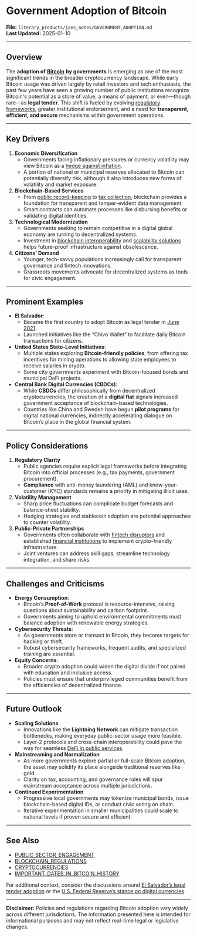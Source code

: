 # Government Adoption of Bitcoin

**File:** `literary_products/joes_notes/GOVERNMENT_ADOPTION.md`\
**Last Updated:** 2025-01-10

***

## Overview

The **adoption of** [**Bitcoin**](../crypto_economics/bitcoin.md) **by governments** is emerging as one of the most significant trends in the broader cryptocurrency landscape. While early Bitcoin usage was driven largely by retail investors and tech enthusiasts, the past few years have seen a growing number of public institutions recognize Bitcoin's potential as a store of value, a means of payment, or even—though rare—as **legal tender**. This shift is fueled by evolving [regulatory frameworks](../governance/regulatory_frameworks.md), greater institutional endorsement, and a need for **transparent, efficient, and secure** mechanisms within government operations.

***

## Key Drivers

1. **Economic Diversification**
   * Governments facing inflationary pressures or currency volatility may view Bitcoin as a [hedge against inflation](../SPECULATIVE_ASSETS.md#inflation-hedge).
   * A portion of national or municipal reserves allocated to Bitcoin can potentially diversify risk, although it also introduces new forms of volatility and market exposure.
2. **Blockchain-Based Services**
   * From [public record-keeping](public_services.md#record-keeping) to [tax collection](../AI/governance_models.md#tax-collection-reform), blockchain provides a foundation for transparent and tamper-evident data management.
   * Smart contracts can automate processes like disbursing benefits or validating digital identities.
3. **Technological Modernization**
   * Governments seeking to remain competitive in a digital global economy are turning to decentralized systems.
   * Investment in [blockchain interoperability](../BLOCKCHAIN_INTEROPERABILITY.md) and [scalability solutions](../BLOCKCHAIN_SCALABILITY.md) helps future-proof infrastructure against obsolescence.
4. **Citizens’ Demand**
   * Younger, tech-savvy populations increasingly call for transparent governance and fintech innovations.
   * Grassroots movements advocate for decentralized systems as tools for civic engagement.

***

## Prominent Examples

* **El Salvador**:
  * Became the first country to adopt Bitcoin as legal tender in [June 2021](important_dates_in_bitcoin_history.md#2021-el-salvador-and-legal-tender).
  * Launched initiatives like the “Chivo Wallet” to facilitate daily Bitcoin transactions for citizens.
* **United States State-Level Initiatives**:
  * Multiple states exploring **Bitcoin-friendly policies**, from offering tax incentives for mining operations to allowing state employees to receive salaries in crypto.
  * Some city governments experiment with Bitcoin-focused bonds and municipal DeFi projects.
* **Central Bank Digital Currencies (CBDCs)**:
  * While **CBDCs** differ philosophically from decentralized cryptocurrencies, the creation of a **digital fiat** signals increased government acceptance of blockchain-based technologies.
  * Countries like China and Sweden have begun **pilot programs** for digital national currencies, indirectly accelerating dialogue on Bitcoin’s place in the global financial system.

***

## Policy Considerations

1. **Regulatory Clarity**
   * Public agencies require explicit legal frameworks before integrating Bitcoin into official processes (e.g., tax payments, government procurement).
   * **Compliance** with anti-money laundering (AML) and know-your-customer (KYC) standards remains a priority in mitigating illicit uses.
2. **Volatility Management**
   * Sharp price fluctuations can complicate budget forecasts and balance-sheet stability.
   * Hedging strategies and stablecoin adoption are potential approaches to counter volatility.
3. **Public-Private Partnerships**
   * Governments often collaborate with [fintech disruptors](../FINTECH_INNOVATORS.md) and established [financial institutions](../strategy/financial_institutions.md) to implement crypto-friendly infrastructure.
   * Joint ventures can address skill gaps, streamline technology integration, and share risks.

***

## Challenges and Criticisms

* **Energy Consumption**:
  * Bitcoin’s **Proof-of-Work** protocol is resource-intensive, raising questions about sustainability and carbon footprint.
  * Governments aiming to uphold environmental commitments must balance adoption with renewable energy strategies.
* **Cybersecurity Threats**:
  * As governments store or transact in Bitcoin, they become targets for hacking or theft.
  * Robust cybersecurity frameworks, frequent audits, and specialized training are essential.
* **Equity Concerns**:
  * Broader crypto adoption could widen the digital divide if not paired with education and inclusive access.
  * Policies must ensure that underprivileged communities benefit from the efficiencies of decentralized finance.

***

## Future Outlook

* **Scaling Solutions**
  * Innovations like the **Lightning Network** can mitigate transaction bottlenecks, making everyday public-sector usage more feasible.
  * Layer-2 protocols and cross-chain interoperability could pave the way for seamless [DeFi in public services](../DEFI_BASICS.md).
* **Mainstreaming and Normalization**
  * As more governments explore partial or full-scale Bitcoin adoption, the asset may solidify its place alongside traditional reserves like gold.
  * Clarity on tax, accounting, and governance rules will spur mainstream acceptance across multiple jurisdictions.
* **Continued Experimentation**
  * Progressive local governments may tokenize municipal bonds, issue blockchain-based digital IDs, or conduct civic voting on chain.
  * Iterative experimentation in smaller municipalities could scale to national levels if proven secure and efficient.

***

## See Also

* [PUBLIC\_SECTOR\_ENGAGEMENT](../governance/public_sector_engagement.md)
* [BLOCKCHAIN\_REGULATIONS](../BLOCKCHAIN_REGULATIONS.md)
* [CRYPTOCURRENCIES](../CRYPTO/CRYPTOCURRENCIES.MD)
* [IMPORTANT\_DATES\_IN\_BITCOIN\_HISTORY](important_dates_in_bitcoin_history.md)

For additional context, consider the discussions around [El Salvador’s legal tender adoption](https://en.wikipedia.org/wiki/Bitcoin#El_Salvador) or the [U.S. Federal Reserve’s stance on digital currencies](https://en.wikipedia.org/wiki/Central_bank_digital_currency).

***

**Disclaimer:** Policies and regulations regarding Bitcoin adoption vary widely across different jurisdictions. The information presented here is intended for informational purposes and may not reflect real-time legal or legislative changes.
